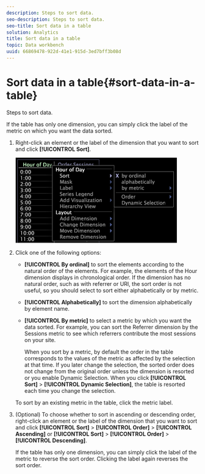 ```yaml
---
description: Steps to sort data.
seo-description: Steps to sort data.
seo-title: Sort data in a table
solution: Analytics
title: Sort data in a table
topic: Data workbench
uuid: 66869478-922d-41e1-915d-3ed7bff3b08d
---
```


# Sort data in a table{#sort-data-in-a-table}

Steps to sort data.

If the table has only one dimension, you can simply click the label of the metric on which you want the data sorted.

1. Right-click an element or the label of the dimension that you want to sort and click **[!UICONTROL Sort]**.

   ![](assets/mnu_Table_Sort.png)

1. Click one of the following options:

    * **[!UICONTROL By ordinal]** to sort the elements according to the natural order of the elements. For example, the elements of the Hour dimension displays in chronological order. If the dimension has no natural order, such as with referrer or URI, the sort order is not useful, so you should select to sort either alphabetically or by metric. 
    * **[!UICONTROL Alphabetically]** to sort the dimension alphabetically by element name. 
    * **[!UICONTROL By metric]** to select a metric by which you want the data sorted. For example, you can sort the Referrer dimension by the Sessions metric to see which referrers contribute the most sessions on your site.

      When you sort by a metric, by default the order in the table corresponds to the values of the metric as affected by the selection at that time. If you later change the selection, the sorted order does not change from the original order unless the dimension is resorted or you enable Dynamic Selection. When you click **[!UICONTROL Sort]** > **[!UICONTROL Dynamic Selection]**, the table is resorted each time you change the selection.

   To sort by an existing metric in the table, click the metric label. 

1. (Optional) To choose whether to sort in ascending or descending order, right-click an element or the label of the dimension that you want to sort and click **[!UICONTROL Sort]** > **[!UICONTROL Order]** > **[!UICONTROL Ascending]** or **[!UICONTROL Sort]** > **[!UICONTROL Order]** > **[!UICONTROL Descending]**.

   If the table has only one dimension, you can simply click the label of the metric to reverse the sort order. Clicking the label again reverses the sort order.

